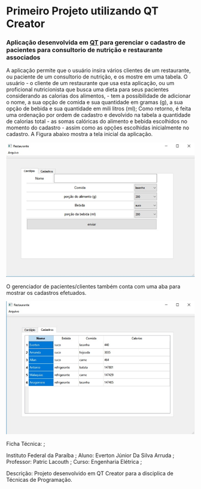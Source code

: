 
# Primeiro Projeto utilizando QT Creator
### Aplicação desenvolvida em [QT](http://www.qt.io) para gerenciar o cadastro de pacientes para consultorio de nutrição e restaurante associados

A aplicação permite que o usuário insira vários clientes de um restaurante, ou paciente de um consultorio de nutrição, e os mostre em uma tabela. O usuário - o cliente de um restaurante que usa esta aplicação, ou um proficional nutricionista que busca uma dieta para seus pacientes considerando as calorias dos alimentos, - tem a possibilidade de adicionar o nome, a sua opção de comida e sua quantidade em gramas (g), a sua opção de bebida e sua quantidade em mili litros (ml); Como retorno, é feita uma ordenação por ordem de cadastro e devolvido na tabela a quantidade de calorias total - as somas calóricas do alimento e bebida escolhidos no momento do cadastro - assim como as opções escolhidas inicialmente no cadastro. A Figura abaixo mostra a tela inicial da aplicação.

![](project_layout.jpg)

O gerenciador de pacientes/clientes também conta com uma aba para mostrar os cadastros efetuados.

![](table_data.jpg)

Ficha Técnica:  ;

Instituto Federal da Paraíba  ;
Aluno: Everton Júnior Da Silva Arruda ;
Professor: Patric Lacouth ;
Curso: Engenharia Elétrica  ;

Descrição:
Projeto desenvolvido em QT Creator para a disciplica de Técnicas de Programação.

